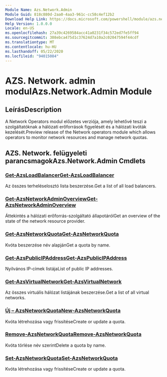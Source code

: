 ```yaml
---
Module Name: Azs.Network.Admin
Module Guid: 818c880d-2aa0-4aa3-961c-cc58c4ef12b2
Download Help Link: https://docs.microsoft.com/powershell/module/azs.network.admin
Help Version: 1.0.0.0
Locale: en-US
ms.openlocfilehash: 27a39c4269584acc41a0231f34c572ed7fe5ff94
ms.sourcegitcommit: 308ebca475d1c37624d7a10a2c02047594f44cdf
ms.translationtype: MT
ms.contentlocale: hu-HU
ms.lasthandoff: 05/22/2020
ms.locfileid: "94015084"
---
```

# <span data-ttu-id="d7865-101">AZS. Network. admin modul</span><span class="sxs-lookup"><span data-stu-id="d7865-101">Azs.Network.Admin Module</span></span>
## <span data-ttu-id="d7865-102">Leírás</span><span class="sxs-lookup"><span data-stu-id="d7865-102">Description</span></span>
<span data-ttu-id="d7865-103">A Network Operators modul előzetes verziója, amely lehetővé teszi a szolgáltatóknak a hálózati erőforrások figyelését és a hálózati kvóták kezelését.</span><span class="sxs-lookup"><span data-stu-id="d7865-103">Preview release of the Network operators module which allows operators to monitor network resources and manage network quotas.</span></span>

## <span data-ttu-id="d7865-104">AZS. Network. felügyeleti parancsmagok</span><span class="sxs-lookup"><span data-stu-id="d7865-104">Azs.Network.Admin Cmdlets</span></span>
### [<span data-ttu-id="d7865-105">Get-AzsLoadBalancer</span><span class="sxs-lookup"><span data-stu-id="d7865-105">Get-AzsLoadBalancer</span></span>](Get-AzsLoadBalancer.md)
<span data-ttu-id="d7865-106">Az összes terheléselosztó lista beszerzése.</span><span class="sxs-lookup"><span data-stu-id="d7865-106">Get a list of all load balancers.</span></span>

### [<span data-ttu-id="d7865-107">Get-AzsNetworkAdminOverview</span><span class="sxs-lookup"><span data-stu-id="d7865-107">Get-AzsNetworkAdminOverview</span></span>](Get-AzsNetworkAdminOverview.md)
<span data-ttu-id="d7865-108">Áttekintés a hálózati erőforrás-szolgáltató állapotáról</span><span class="sxs-lookup"><span data-stu-id="d7865-108">Get an overview of the state of the network resource provider.</span></span>

### [<span data-ttu-id="d7865-109">Get-AzsNetworkQuota</span><span class="sxs-lookup"><span data-stu-id="d7865-109">Get-AzsNetworkQuota</span></span>](Get-AzsNetworkQuota.md)
<span data-ttu-id="d7865-110">Kvóta beszerzése név alapján</span><span class="sxs-lookup"><span data-stu-id="d7865-110">Get a quota by name.</span></span>

### [<span data-ttu-id="d7865-111">Get-AzsPublicIPAddress</span><span class="sxs-lookup"><span data-stu-id="d7865-111">Get-AzsPublicIPAddress</span></span>](Get-AzsPublicIPAddress.md)
<span data-ttu-id="d7865-112">Nyilvános IP-címek listája</span><span class="sxs-lookup"><span data-stu-id="d7865-112">List of public IP addresses.</span></span>

### [<span data-ttu-id="d7865-113">Get-AzsVirtualNetwork</span><span class="sxs-lookup"><span data-stu-id="d7865-113">Get-AzsVirtualNetwork</span></span>](Get-AzsVirtualNetwork.md)
<span data-ttu-id="d7865-114">Az összes virtuális hálózat listájának beszerzése.</span><span class="sxs-lookup"><span data-stu-id="d7865-114">Get a list of all virtual networks.</span></span>

### [<span data-ttu-id="d7865-115">Új – AzsNetworkQuota</span><span class="sxs-lookup"><span data-stu-id="d7865-115">New-AzsNetworkQuota</span></span>](New-AzsNetworkQuota.md)
<span data-ttu-id="d7865-116">Kvóta létrehozása vagy frissítése</span><span class="sxs-lookup"><span data-stu-id="d7865-116">Create or update a quota.</span></span>

### [<span data-ttu-id="d7865-117">Remove-AzsNetworkQuota</span><span class="sxs-lookup"><span data-stu-id="d7865-117">Remove-AzsNetworkQuota</span></span>](Remove-AzsNetworkQuota.md)
<span data-ttu-id="d7865-118">Kvóta törlése név szerint</span><span class="sxs-lookup"><span data-stu-id="d7865-118">Delete a quota by name.</span></span>

### [<span data-ttu-id="d7865-119">Set-AzsNetworkQuota</span><span class="sxs-lookup"><span data-stu-id="d7865-119">Set-AzsNetworkQuota</span></span>](Set-AzsNetworkQuota.md)
<span data-ttu-id="d7865-120">Kvóta létrehozása vagy frissítése</span><span class="sxs-lookup"><span data-stu-id="d7865-120">Create or update a quota.</span></span>

